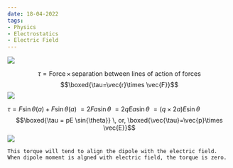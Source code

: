 ```yaml
---
date: 18-04-2022
tags:
- Physics
- Electrostatics
- Electric Field
---
```

![](https://i.imgur.com/AeDkWc3.png)

$$\tau = \text{Force}\,\times\, \text{separation between lines of action of forces}$$
$$\boxed{\tau=\vec{r}\times \vec{F}}$$
![](https://i.imgur.com/vWZ3Jq5.png)

$\tau = F \sin{\theta}(a)+F \sin{\theta}(a)$
$= 2Fa \sin{\theta}$
$=2qEa \sin{\theta}$
$=(q\times 2a)E \sin{\theta}$
$$\boxed{\tau = pE \sin{\theta}} \, or, \boxed{\vec{\tau}=\vec{p}\times \vec{E}}$$
![](https://i.imgur.com/IzuQAQV.png)
```ad-info
This torque will tend to align the dipole with the electric field. When dipole moment is algned with electric field, the torque is zero.
```

